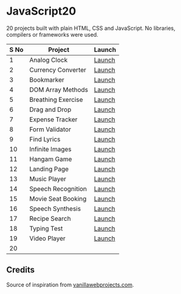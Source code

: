# JavaScript20

20 projects built with plain HTML, CSS and JavaScript. No libraries, compilers or frameworks were used.

| S No | Project            | Launch                                                                |
| ---- | ------------------ | --------------------------------------------------------------------- |
| 1    | Analog Clock       | [Launch](https://shashiirk.github.io/javascript20/analog-clock)       |
| 2    | Currency Converter | [Launch](https://shashiirk.github.io/javascript20/currency-converter) |
| 3    | Bookmarker         | [Launch](https://shashiirk.github.io/javascript20/bookmarker)         |
| 4    | DOM Array Methods  | [Launch](https://shashiirk.github.io/javascript20/dom-array-methods)  |
| 5    | Breathing Exercise | [Launch](https://shashiirk.github.io/javascript20/breathing-exercise) |
| 6    | Drag and Drop      | [Launch](https://shashiirk.github.io/javascript20/drag-and-drop)      |
| 7    | Expense Tracker    | [Launch](https://shashiirk.github.io/javascript20/expense-tracker)    |
| 8    | Form Validator     | [Launch](https://shashiirk.github.io/javascript20/form-validator)     |
| 9    | Find Lyrics        | [Launch](https://shashiirk.github.io/javascript20/find-lyrics)        |
| 10   | Infinite Images    | [Launch](https://shashiirk.github.io/javascript20/infinite-images)    |
| 11   | Hangam Game        | [Launch](https://shashiirk.github.io/javascript20/hangman-game)       |
| 12   | Landing Page       | [Launch](https://shashiirk.github.io/javascript20/landing-page)       |
| 13   | Music Player       | [Launch](https://shashiirk.github.io/javascript20/music-player)       |
| 14   | Speech Recognition | [Launch](https://shashiirk.github.io/javascript20/speech-recognition) |
| 15   | Movie Seat Booking | [Launch](https://shashiirk.github.io/javascript20/movie-seat-booking) |
| 16   | Speech Synthesis   | [Launch](https://shashiirk.github.io/javascript20/speech-synthesis)   |
| 17   | Recipe Search      | [Launch](https://shashiirk.github.io/javascript20/recipe-search)      |
| 18   | Typing Test        | [Launch](https://shashiirk.github.io/javascript20/typing-test)        |
| 19   | Video Player       | [Launch](https://shashiirk.github.io/javascript20/video-player)       |
| 20   |                    |                                                                       |

## Credits

Source of inspiration from [vanillawebprojects.com](https://vanillawebprojects.com).
